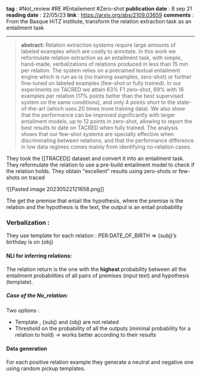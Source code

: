 **tag** : #Not_review  #RE  #Entailement  #Zero-shot 
**publication date** : 8 sep 21
**reading date** : 22/05/23
**link** : https://arxiv.org/abs/2109.03659
**comments** : From the Basque HiTZ institute, transform the relation extraction task as an entailment task 

---

>**abstract:** Relation extraction systems require large amounts of labeled examples which are costly to annotate. In this work we reformulate relation extraction as an entailment task, with simple, hand-made, verbalizations of relations produced in less than 15 min per relation. The system relies on a pretrained textual entailment engine which is run as-is (no training examples, zero-shot) or further fine-tuned on labeled examples (few-shot or fully trained). In our experiments on TACRED we attain 63% F1 zero-shot, 69% with 16 examples per relation (17% points better than the best supervised system on the same conditions), and only 4 points short to the state-of-the-art (which uses 20 times more training data). We also show that the performance can be improved significantly with larger entailment models, up to 12 points in zero-shot, allowing to report the best results to date on TACRED when fully trained. The analysis shows that our few-shot systems are specially effective when discriminating between relations, and that the performance difference in low data regimes comes mainly from identifying no-relation cases.

They took the [[TRACED]] dataset and convert it into an entailment task. They reformulate the relation to use a pre-build entailment model to check if the relation holds. 
They obtain "excellent" results using zero-shots or few-shots on traced

![[Pasted image 20230522121658.png]]


The get the premise that entail the hypothesis, where the premise is the relation and the hypothesis is the text, the output is an entail probability 

### Verbalization : 

They use template for each relation : 
PER:DATE_OF_BIRTH => {subj}’s birthday is on {obj}

#### NLI for inferring relations: 

The relation return is the one with the **highest** probability between all the entailment probabilities of all pairs of premises (input text) and hypothesis (template).

##### Case of the No_relation:
Two options :
- Template , {subj} and {obj} are not related 
- Threshold on the probability of all the outputs (minimal probability for a relation to hold) -> works better according to their results 

#### Data generation 

For each positive relation example they generate a neutral and negative one using random pickup templates. 
